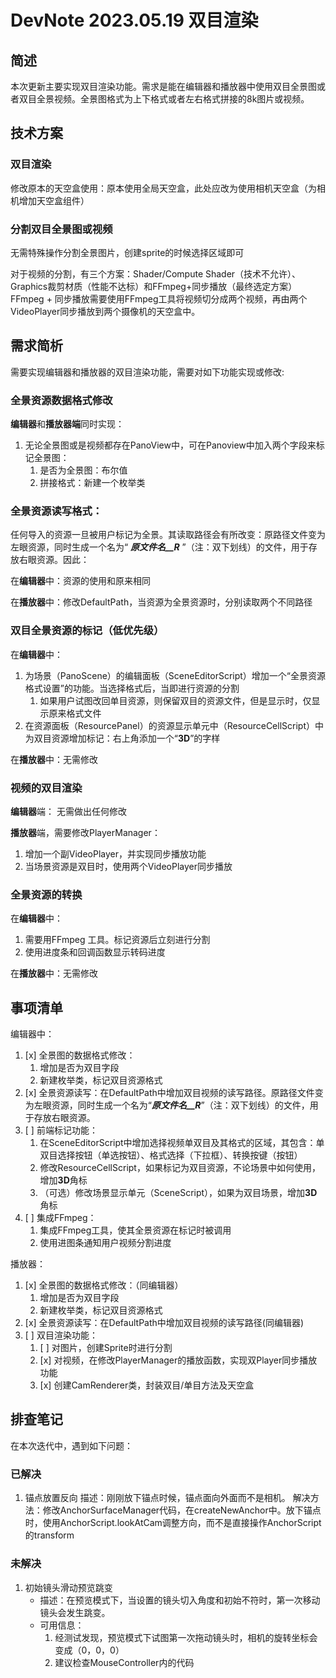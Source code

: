 # DevNote 2023.05.19 双目渲染

## 简述

本次更新主要实现双目渲染功能。需求是能在编辑器和播放器中使用双目全景图或者双目全景视频。全景图格式为上下格式或者左右格式拼接的8k图片或视频。

## 技术方案

### 双目渲染

修改原本的天空盒使用：原本使用全局天空盒，此处应改为使用相机天空盒（为相机增加天空盒组件）

### 分割双目全景图或视频

无需特殊操作分割全景图片，创建sprite的时候选择区域即可

对于视频的分割，有三个方案：Shader/Compute Shader（技术不允许）、Graphics裁剪材质（性能不达标）和FFmpeg+同步播放（最终选定方案）
FFmpeg + 同步播放需要使用FFmpeg工具将视频切分成两个视频，再由两个VideoPlayer同步播放到两个摄像机的天空盒中。


##  需求简析

需要实现编辑器和播放器的双目渲染功能，需要对如下功能实现或修改:

### 全景资源数据格式修改

**编辑器**和**播放器端**同时实现：

1. 无论全景图或是视频都存在PanoView中，可在Panoview中加入两个字段来标记全景图：
    1. 是否为全景图：布尔值
    2. 拼接格式：新建一个枚举类

### 全景资源读写格式：

任何导入的资源一旦被用户标记为全景。其读取路径会有所改变：原路径文件变为左眼资源，同时生成一个名为“ ***原文件名__R*** ”（注：双下划线）的文件，用于存放右眼资源。因此：

在**编辑器**中：资源的使用和原来相同

在**播放器**中：修改DefaultPath，当资源为全景资源时，分别读取两个不同路径


### 双目全景资源的标记（低优先级）

在**编辑器**中：
1. 为场景（PanoScene）的编辑面板（SceneEditorScript）增加一个“全景资源格式设置”的功能。当选择格式后，当即进行资源的分割
    1. 如果用户试图改回单目资源，则保留双目的资源文件，但是显示时，仅显示原来格式文件
2. 在资源面板（ResourcePanel）的资源显示单元中（ResourceCellScript）中为双目资源增加标记：右上角添加一个“**3D**”的字样

在**播放器**中：无需修改

### 视频的双目渲染
**编辑器**端： 无需做出任何修改

**播放器**端，需要修改PlayerManager：
1. 增加一个副VideoPlayer，并实现同步播放功能
2. 当场景资源是双目时，使用两个VideoPlayer同步播放

### 全景资源的转换

在**编辑器**中：
1. 需要用FFmpeg 工具。标记资源后立刻进行分割
2. 使用进度条和回调函数显示转码进度

在**播放器**中：无需修改

## 事项清单

编辑器中：
1. [x] 全景图的数据格式修改：
    1. 增加是否为双目字段
    2. 新建枚举类，标记双目资源格式
2. [x] 全景资源读写：在DefaultPath中增加双目视频的读写路径。原路径文件变为左眼资源，同时生成一个名为“***原文件名__R***”（注：双下划线）的文件，用于存放右眼资源。
3. [ ] 前端标记功能：
    1. 在SceneEditorScript中增加选择视频单双目及其格式的区域，其包含：单双目选择按钮（单选按钮）、格式选择（下拉框）、转换按键（按钮）
    2. 修改ResourceCellScript，如果标记为双目资源，不论场景中如何使用，增加**3D**角标
    3. （可选）修改场景显示单元（SceneScript），如果为双目场景，增加**3D**角标
4. [ ] 集成FFmpeg：
    1. 集成FFmpeg工具，使其全景资源在标记时被调用
    2. 使用进图条通知用户视频分割进度

播放器：
1. [x] 全景图的数据格式修改：（同编辑器）
    1. 增加是否为双目字段
    2. 新建枚举类，标记双目资源格式
2. [x] 全景资源读写：在DefaultPath中增加双目视频的读写路径(同编辑器)
3. [ ] 双目渲染功能：
    1. [ ] 对图片，创建Sprite时进行分割
    2. [x] 对视频，在修改PlayerManager的播放函数，实现双Player同步播放功能
    3. [x] 创建CamRenderer类，封装双目/单目方法及天空盒

## 排查笔记

在本次迭代中，遇到如下问题：

### 已解决

1. 锚点放置反向
描述：刚刚放下锚点时候，锚点面向外面而不是相机。
解决方法：修改AnchorSurfaceManager代码，在createNewAnchor中。放下锚点时，使用AnchorScript.lookAtCam调整方向，而不是直接操作AnchorScript的transform


### 未解决

1. 初始镜头滑动预览跳变
    + 描述：在预览模式下，当设置的镜头切入角度和初始不符时，第一次移动镜头会发生跳变。
    + 可用信息：
        1. 经测试发现，预览模式下试图第一次拖动镜头时，相机的旋转坐标会变成（0，0，0）
        2. 建议检查MouseController内的代码